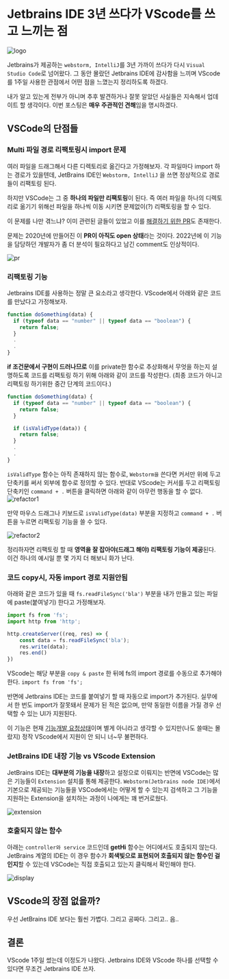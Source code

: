 # Jetbrains IDE 3년 쓰다가 VScode를 쓰고 느끼는 점

![logo](/images/ide/1_logo.png)

Jetbrains가 제공하는 `webstorm, IntelliJ`를 3년 가까이 쓰다가 다시 `Visual Studio Code`로 넘어왔다. 그 동안 몰랐던 Jetbrains IDE에 감사함을 느끼며 VScode를 1주일 사용한 관점에서 어떤 점을 느꼈는지 정리하도록 하겠다.

내가 알고 있는게 전부가 아니며 추후 발견하거나 잘못 알았던 사실들은 지속해서 업데이트 할 생각이다. 이번 포스팅은 **매우 주관적인 견해**임을 명시하겠다.

## VSCode의 단점들

### Multi 파일 경로 리팩토링시 import 문제

여러 파일을 드래그해서 다른 디렉토리로 옮긴다고 가정해보자. 각 파일마다 import 하는 경로가 있을텐데, JetBrains IDE인 `Webstorm, IntelliJ` 을 쓰면 정상적으로 경로들이 리팩토링 된다.

하지만 VSCode는 그 중 **하나의 파일만 리팩토링**이 된다. 즉 여러 파일을 하나의 디렉토리로 옮기기 위해선 파일을 하나씩 이동 시키면 문제없이(?) 리팩토링을 할 수 있다.

이 문제를 나만 겪느냐? 이미 관련된 글들이 있었고 이를 [해결하기 위한 PR](https://github.com/microsoft/vscode/pull/105111)도 존재한다.

문제는 2020년에 만들어진 이 **PR이 아직도 open 상태**라는 것이다. 2022년에 이 기능을 담당하던 개발자가 좀 더 분석이 필요하다고 남긴 comment도 인상적이다.

![pr](/images/ide/2_pr.png)

### 리팩토링 기능

Jetbrains IDE를 사용하는 정말 큰 요소라고 생각한다. VScode에서 아래와 같은 코드를 만났다고 가정해보자.

```javascript
function doSomething(data) {
  if (typeof data == "number" || typeof data == "boolean") {
    return false;
  }
  .
  .
}
```

**if 조건문에서 구현이 드러나므로** 이를 private한 함수로 추상화해서 무엇을 하는지 설명하도록 코드를 리팩토링 하기 위해 아래와 같이 코드를 작성한다. (최종 코드가 아니고 리팩토링 하기위한 중간 단계의 코드이다.)

```javascript
function doSomething(data) {
  if (typeof data == "number" || typeof data == "boolean") {
    return false;
  }

  if (isValidType(data)) {
    return false;
  }
  .
  .
}
```

`isValidType` 함수는 아직 존재하지 않는 함수로, `Webstorm을` 쓴다면 커서만 위에 두고 단축키를 써서 외부에 함수로 정의할 수 있다. 반대로 VScode는 커서를 두고 리팩토링 단축키인 `command + .` 버튼을 클릭하면 아래와 같이 아무런 행동을 할 수 없다.
![refactor1](/images/ide/3_refactoring.png)

만약 마우스 드래그나 키보드로 `isValidType(data)` 부분을 지정하고 `command + .` 버튼을 누르면 리팩토링 기능을 쓸 수 있다.

![refactor2](/images/ide/4_refactoring.png)

정리하자면 리팩토링 할 때 **영역을 잘 잡아야(드래그 해야) 리팩토링 기능이 제공**된다. 이건 하나의 예시일 뿐 몇 가지 더 해보니 화가 난다.

### 코드 copy시, 자동 import 경로 지원안됨

아래와 같은 코드가 있을 때 `fs.readFileSync('bla')` 부분을 내가 만들고 있는 파일에 paste(붙여넣기) 한다고 가정해보자.

```typescript
import fs from 'fs';
import http from 'http';

http.createServer((req, res) => {
    const data = fs.readFileSync('bla');
    res.write(data);
    res.end()
})
```

VScode는 해당 부분을 `copy & paste` 한 뒤에 fs의 import 경로를 수동으로 추가해야 한다. ```import fs from 'fs';```

반면에 Jetbrains IDE는 코드를 붙여넣기 할 때 자동으로 import가 추가된다. 실무에서 한 번도 import가 잘못돼서 문제가 된 적은 없으며, 만약 동일한 이름을 가질 경우 선택할 수 있는 UI가 지원된다.

이 기능은 현재 [기능개발 요청상태](https://github.com/microsoft/TypeScript/issues/50187)이며 별게 아니라고 생각할 수 있지만(나도 쓸때는 몰랐지) 정작 VScode에서 지원이 안 되니 너~무 불편하다.

### JetBrains IDE 내장 기능 vs VScode Extension

JetBrains IDE는 **대부분의 기능을 내장**하고 설정으로 이뤄지는 반면에 VSCode는 많은 기능들이 `Extension` 설치를 통해 제공한다. `Webstorm(Jetbrains node IDE)`에서 기본으로 제공되는 기능들을 VSCode에서는 어떻게 할 수 있는지 검색하고 그 기능을 지원하는 Extension을 설치하는 과정이 나에게는 꽤 번거로웠다.

![extension](/images/ide/5_extension.png)

### 호출되지 않는 함수

아래는 `controller와 service` 코드인데 **getHi** 함수는 어디에서도 호출되지 않는다. JetBrains 계열의 IDE는 이 경우 함수가 **회색빛으로 표현되어 호출되지 않는 함수인 걸 인지**할 수 있는데 VSCode는 직접 호출되고 있는지 클릭해서 확인해야 한다.

![display](/images/ide/6_display.png)

## VScode의 장점 없을까?

우선 JetBrains IDE 보다는 훨씬 가볍다. 그리고 공짜다. 그리고.. 음..

## 결론

VScode 1주일 썼는데 이정도가 나왔다.
Jetbrains IDE와 VScode 하나를 선택할 수 있다면 무조건 Jetbrains IDE 쓰자.
